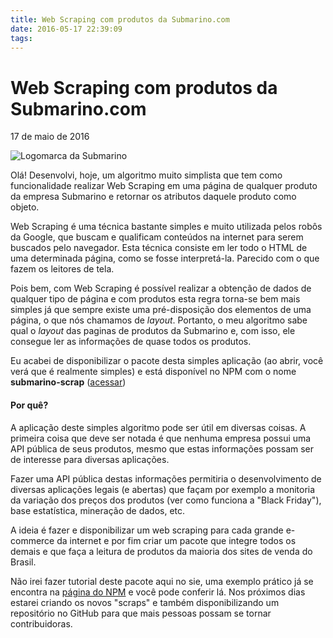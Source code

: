 ```yaml
---
title: Web Scraping com produtos da Submarino.com
date: 2016-05-17 22:39:09
tags:
---
```


# Web Scraping com produtos da Submarino.com
17 de maio de 2016

![Logomarca da Submarino](http://1.bp.blogspot.com/-uO60O4C0BTQ/Ue88sjiS3MI/AAAAAAABK2o/baYvdCguuu8/s1600/submarino+logo.jpg)

Olá! Desenvolvi, hoje, um algoritmo muito simplista que tem como funcionalidade realizar Web Scraping em uma página de qualquer produto da empresa Submarino e retornar os atributos daquele produto como objeto.

Web Scraping é uma técnica bastante simples e muito utilizada pelos robôs da Google, que buscam e qualificam conteúdos na internet para serem buscados pelo navegador. Esta técnica consiste em ler todo o HTML de uma determinada página, como se fosse interpretá-la. Parecido com o que fazem os leitores de tela.

Pois bem, com Web Scraping é possível realizar a obtenção de dados de qualquer tipo de página e com produtos esta regra torna-se bem mais simples já que sempre existe uma pré-disposição dos elementos de uma página, o que nós chamamos de _layout_. Portanto, o meu algoritmo sabe qual o _layout_ das paginas de produtos da Submarino e, com isso, ele consegue ler as informações de quase todos os produtos.

Eu acabei de disponibilizar o pacote desta simples aplicação (ao abrir, você verá que é realmente simples) e está disponível no NPM com o nome **submarino-scrap** ([acessar][npm])

#### Por quê?

A aplicação deste simples algoritmo pode ser útil em diversas coisas. A primeira coisa que deve ser notada é que nenhuma empresa possui uma API pública de seus produtos, mesmo que estas informações possam ser de interesse para diversas aplicações.

Fazer uma API pública destas informações permitiria o desenvolvimento de diversas aplicações legais (e abertas) que façam por exemplo a monitoria da variação dos preços dos produtos (ver como funciona a "Black Friday"), base estatística, mineração de dados, etc.

A ideia é fazer e disponibilizar um web scraping para cada grande e-commerce da internet e por fim criar um pacote que integre todos os demais e que faça a leitura de produtos da maioria dos sites de venda do Brasil.

Não irei fazer tutorial deste pacote aqui no sie, uma exemplo prático já se encontra na [página do NPM][npm] e você pode conferir lá. Nos próximos dias estarei criando os novos "scraps" e também disponibilizando um repositório no GitHub para que mais pessoas possam se tornar contribuidoras.

[npm]:<https://www.npmjs.com/package/submarino-scrap>

